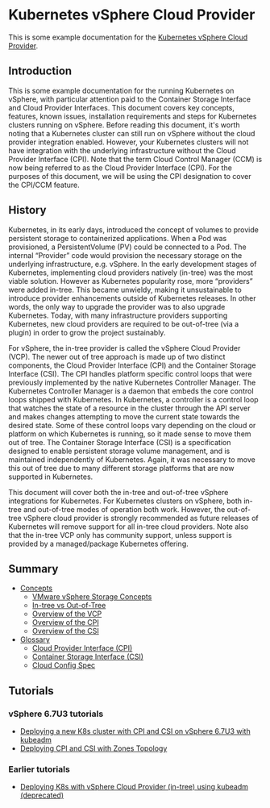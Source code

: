 # Kubernetes vSphere Cloud Provider

This is some example documentation for the [Kubernetes vSphere Cloud Provider](https://github.com/kubernetes/cloud-provider-vsphere/).

## Introduction

This is some example documentation for the running Kubernetes on vSphere, with particular attention paid to the Container Storage Interface and Cloud Provider Interfaces. This document covers key concepts, features, known issues, installation requirements and steps for Kubernetes clusters running on vSphere. Before reading this document, it's worth noting that a Kubernetes cluster can still run on vSphere without the cloud provider integration enabled. However, your Kubernetes clusters will not have integration with the underlying infrastructure without the Cloud Provider Interface (CPI). Note that the term Cloud Control Manager (CCM) is now being referred to as the Cloud Provider Interface (CPI). For the purposes of this document, we will be using the CPI designation to cover the CPI/CCM feature.

## History

Kubernetes, in its early days, introduced the concept of volumes to provide persistent storage to containerized applications. When a Pod was provisioned, a PersistentVolume (PV) could be connected to a Pod. The internal “Provider” code would provision the necessary storage on the underlying infrastructure, e.g. vSphere. In the early development stages of Kubernetes, implementing cloud providers natively (in-tree) was the most viable solution. However as Kubernetes popularity rose, more “providers” were added in-tree. This became unwieldy, making it unsustainable to introduce provider enhancements outside of Kubernetes releases. In other words, the only way to upgrade the provider was to also upgrade Kubernetes. Today, with many infrastructure providers supporting Kubernetes, new cloud providers are required to be out-of-tree (via a plugin) in order to grow the project sustainably.

For vSphere, the in-tree provider is called the vSphere Cloud Provider (VCP). The newer out of tree approach is made up of two distinct components, the Cloud Provider Interface (CPI) and the Container Storage Interface (CSI). The CPI handles platform specific control loops that were previously implemented by the native Kubernetes Controller Manager. The Kubernetes Controller Manager is a daemon that embeds the core control loops shipped with Kubernetes. In Kubernetes, a controller is a control loop that watches the state of a resource in the cluster through the API server and makes changes attempting to move the current state towards the desired state. Some of these control loops vary depending on the cloud or platform on which Kubernetes is running, so it made sense to move them out of tree. The Container Storage Interface (CSI) is a specification designed to enable persistent storage volume management, and is maintained independently of Kubernetes. Again, it was necessary to move this out of tree due to many different storage platforms that are now supported in Kubernetes.

This document will cover both the in-tree and out-of-tree vSphere integrations for Kubernetes. For Kubernetes clusters on vSphere, both in-tree and out-of-tree modes of operation both work. However, the out-of-tree vSphere cloud provider is strongly recommended as future releases of Kubernetes will remove support for all in-tree cloud providers. Note also that the in-tree VCP only has community support, unless support is provided by a managed/package Kubernetes offering.

## Summary

* [Concepts](concepts.md)
  * [VMware vSphere Storage Concepts](concepts/vmware_vsphere_storage.md)
  * [In-tree vs Out-of-Tree](concepts/in_tree_vs_out_of_tree.md)
  * [Overview of the VCP](concepts/vcp_overview.md)
  * [Overview of the CPI](concepts/cpi_overview.md)
  * [Overview of the CSI](concepts/csi_overview.md)
* [Glossary](glossary.md)
  * [Cloud Provider Interface (CPI)](cloud_provider_interface.md)
  * [Container Storage Interface (CSI)](container_storage_interface.md)
  * [Cloud Config Spec](cloud_config.md)

## Tutorials

### vSphere 6.7U3 tutorials

* [Deploying a new K8s cluster with CPI and CSI on vSphere 6.7U3 with kubeadm](./tutorials/kubernetes-on-vsphere-with-kubeadm.md)
* [Deploying CPI and CSI with Zones Topology](./tutorials/deploying_cpi_and_csi_with_multi_dc_vc_aka_zones.md)

### Earlier tutorials

* [Deploying K8s with vSphere Cloud Provider (in-tree) using kubeadm (deprecated)](./tutorials/k8s-vcp-on-vsphere-with-kubeadm.md)
